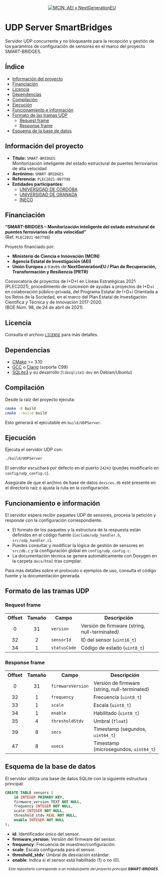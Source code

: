 <div align="center">
  <a href="https://www.ciencia.gob.es/portal/site/MICINN/">
    <img src="https://otri.ugr.es/sites/webugr/otri/public/inline-images/PLEC_2021_Logos_micin-financiadoUEnextgeneration-prtr-aei.jpg" alt="MCIN, AEI y NextGenerationEU"/>
  </a>
</div>

# UDP Server SmartBridges <!-- omit from toc -->

Servidor UDP concurrente y no bloqueante para la recepción y gestión de los parámtros de configuración de sensores en el marco del proyecto SMART-BRIDGES.


## Índice <!-- omit from toc -->

- [Información del proyecto](#información-del-proyecto)
- [Financiación](#financiación)
- [Licencia](#licencia)
- [Dependencias](#dependencias)
- [Compilación](#compilación)
- [Ejecución](#ejecución)
- [Funcionamiento e información](#funcionamiento-e-información)
- [Formato de las tramas UDP](#formato-de-las-tramas-udp)
  - [Request frame](#request-frame)
  - [Response frame](#response-frame)
- [Esquema de la base de datos](#esquema-de-la-base-de-datos)


## Información del proyecto

- **Título:** `SMART-BRIDGES`  
  Monitorización inteligente del estado estructural de puentes ferroviarios de alta velocidad
- **Acrónimo:** `SMART-BRIDGES`
- **Referencia:** `PLEC2021-007798`
- **Entidades participantes:**
  - [UNIVERSIDAD DE CÓRDOBA](https://www.uco.es/)
  - [UNIVERSIDAD DE GRANADA](https://www.ugr.es/)
  - [INECO](https://www.ineco.com/)

## Financiación

**“SMART-BRIDGES – Monitorización inteligente del estado estructural de puentes ferroviarios de alta velocidad”**  
(Ref. `PLEC2021-007798`)

Proyecto financiado por:
- **Ministerio de Ciencia e Innovación (MCIN)**
- **Agencia Estatal de Investigación (AEI)**
- **Unión Europea** a través de **NextGenerationEU / Plan de Recuperación, Transformación y Resiliencia (PRTR)**

Convocatoria de proyectos de I+D+I en Líneas Estratégicas 2021 (PLEC2021),
procedimiento de concesión de ayudas a proyectos de I+D+i en colaboración público-privada,
del Programa Estatal de I+D+i Orientada a los Retos de la Sociedad,
en el marco del Plan Estatal de Investigación Científica y Técnica y de Innovación 2017-2020.  
(BOE Núm. 98, de 24 de abril de 2021).

## Licencia

Consulta el archivo [`LICENSE`](LICENSE) para más detalles.


## Dependencias

- [CMake](https://cmake.org/) >= 3.10
- [GCC](https://gcc.gnu.org/) o [Clang](https://clang.llvm.org/) (soporte C99)
- [SQLite3](https://www.sqlite.org/index.html) y su desarrollo (`libsqlite3-dev` en Debian/Ubuntu)

## Compilación

Desde la raíz del proyecto ejecuta:

```bash
cmake -B build
cmake --build build
```

Esto generará el ejecutable en `build/UDPServer`.

## Ejecución

Ejecuta el servidor UDP con:

```bash
./build/UDPServer
```

El servidor escuchará por defecto en el puerto `24243` (puedes modificarlo en `config/udp_config.c`).

Asegúrate de que el archivo de base de datos `devices.db` esté presente en el directorio raíz o ajusta la ruta en la configuración.

## Funcionamiento e información

El servidor espera recibir paquetes UDP de sensores, procesa la petición y responde con la configuración correspondiente.

- El formato de los paquetes y la estructura de la respuesta están definidos en el código fuente (`include/udp_handler.h`, `src/udp_handler.c`).
- Puedes consultar y modificar la lógica de gestión de sensores en `src/db.c` y la configuración global en `config/udp_config.c`.
- La documentación técnica se genera automáticamente con Doxygen en la carpeta `docs/html` tras compilar.

Para más detalles sobre el protocolo o ejemplos de uso, consulta el código fuente y la documentación generada.


## Formato de las tramas UDP

### Request frame

<table>
  <tr><th>Offset</th><th>Tamaño</th><th>Campo</th><th>Descripción</th></tr>
  <tr><td align="center">0</td><td align="center">31</td><td><code>version</code></td><td>Versión de firmware (string, null-terminated)</td></tr>
  <tr><td align="center">32</td><td align="center">2</td><td><code>sensorId</code></td><td>ID del sensor (<code>uint16_t</code>)</td></tr>
  <tr><td align="center">34</td><td align="center">1</td><td><code>statusCode</code></td><td>Código de estado (<code>uint8_t</code>)</td></tr>
</table>

### Response frame

<table>
  <tr><th>Offset</th><th>Tamaño</th><th>Campo</th><th>Descripción</th></tr>
  <tr><td align="center">0</td><td align="center">31</td><td><code>firmwareVersion</code></td><td>Versión de firmware (string, null-terminated)</td></tr>
  <tr><td align="center">32</td><td align="center">1</td><td><code>frequency</code></td><td>Frecuencia (<code>uint8_t</code>)</td></tr>
  <tr><td align="center">33</td><td align="center">1</td><td><code>scale</code></td><td>Escala (<code>uint8_t</code>)</td></tr>
  <tr><td align="center">34</td><td align="center">1</td><td><code>enable</code></td><td>Habilitado (<code>uint8_t</code>)</td></tr>
  <tr><td align="center">35</td><td align="center">4</td><td><code>thresholdStdv</code></td><td>Umbral (<code>float</code>)</td></tr>
  <tr><td align="center">39</td><td align="center">8</td><td><code>secs</code></td><td>Timestamp (segundos, <code>uint64_t</code>)</td></tr>
  <tr><td align="center">47</td><td align="center">8</td><td><code>usecs</code></td><td>Timestamp (microsegundos, <code>uint64_t</code>)</td></tr>
</table>


## Esquema de la base de datos

El servidor utiliza una base de datos SQLite con la siguiente estructura principal:

```sql
CREATE TABLE sensors (
    id INTEGER PRIMARY KEY,
    firmware_version TEXT NOT NULL,
    frequency INTEGER NOT NULL,
    scale INTEGER NOT NULL,
    threshold_stdv REAL NOT NULL,
    enable INTEGER NOT NULL
);
```

- <b>id</b>: Identificador único del sensor.
- <b>firmware_version</b>: Versión del firmware del sensor.
- <b>frequency</b>: Frecuencia de muestreo/configuración.
- <b>scale</b>: Escala configurada para el sensor.
- <b>threshold_stdv</b>: Umbral de desviación estándar.
- <b>enable</b>: Indica si el sensor está habilitado (1) o no (0).


<p align="right"><sub><em>Este repositorio corresponde a un módulo/parte del proyecto principal <b>SMART-BRIDGES</b>.</em></sub></p>